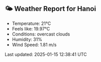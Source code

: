 <!-- WEATHER-START -->
## 🌤 Weather Report for Hanoi

- Temperature: 21°C
- Feels like: 19.97°C
- Conditions: overcast clouds
- Humidity: 31%
- Wind Speed: 1.81 m/s

Last updated: 2025-01-15 12:38:41 UTC
<!-- WEATHER-END -->
